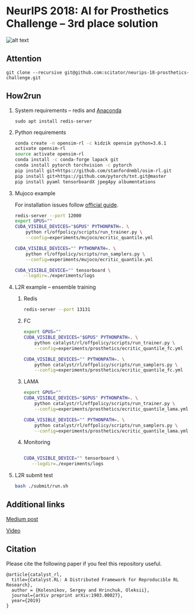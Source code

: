 # NeurIPS 2018: AI for Prosthetics Challenge – 3rd place solution

![alt text](./poster.png)

## Attention

`git clone --recursive git@github.com:scitator/neurips-18-prosthetics-challenge.git`

## How2run

1. System requirements – redis and [Anaconda](www.anaconda.com/download)

    `sudo apt install redis-server`

2. Python requirements

    ```bash
    conda create -n opensim-rl -c kidzik opensim python=3.6.1
    activate opensim-rl
    source activate opensim-rl
    conda install -c conda-forge lapack git
    conda install pytorch torchvision -c pytorch
    pip install git+https://github.com/stanfordnmbl/osim-rl.git
    pip install git+https://github.com/pytorch/tnt.git@master
    pip install pyaml tensorboardX jpeg4py albumentations    
    ```

3. Mujoco example

    For installation issues follow [official guide](http://www.mujoco.org).

    ```bash
    redis-server --port 12000
    export GPUS=""
    CUDA_VISIBLE_DEVICES="$GPUS" PYTHONPATH=. \
        python rl/offpolicy/scripts/run_trainer.py \
        --config=experiments/mujoco/ecritic_quantile.yml
    
    CUDA_VISIBLE_DEVICES="" PYTHONPATH=. \
        python rl/offpolicy/scripts/run_samplers.py \
        --config=experiments/mujoco/ecritic_quantile.yml
    
    CUDA_VISIBLE_DEVICE="" tensorboard \
       --logdir=./experiments/logs
    ```

4. L2R example – ensemble training

    1. Redis
        ```bash
        redis-server --port 13131
        ```

    2. FC
        ```bash
        export GPUS=""
        CUDA_VISIBLE_DEVICES="$GPUS" PYTHONPATH=. \
            python catalyst/rl/offpolicy/scripts/run_trainer.py \
            --config=experiments/prosthetics/ecritic_quantile_fc.yml
        
        CUDA_VISIBLE_DEVICES="" PYTHONPATH=. \
            python catalyst/rl/offpolicy/scripts/run_samplers.py \
            --config=experiments/prosthetics/ecritic_quantile_fc.yml
        ```

    3. LAMA
        ```bash
        export GPUS=""
        CUDA_VISIBLE_DEVICES="$GPUS" PYTHONPATH=. \
            python catalyst/rl/offpolicy/scripts/run_trainer.py \
            --config=experiments/prosthetics/ecritic_quantile_lama.yml
        
        CUDA_VISIBLE_DEVICES="" PYTHONPATH=. \
            python catalyst/rl/offpolicy/scripts/run_samplers.py \
            --config=experiments/prosthetics/ecritic_quantile_lama.yml
        ```
    
    4. Monitoring
        ```bash

        CUDA_VISIBLE_DEVICE="" tensorboard \
           --logdir=./experiments/logs
        ```

5. L2R submit test
    ```bash
    bash ./submit/run.sh
    ```


## Additional links

[Medium post](https://medium.com/@dbrainio/neurips-to-make-the-most-of-it-and-get-to-the-top-cb103d5cdf00?fbclid=IwAR3uNq10PjiS65KjTeE0DElOkg1lTdiMzgkPOc-RSFnnqOK4gB_ftaFOWSg)

[Video](https://www.youtube.com/watch?v=uGL6jcSmGoA&feature=youtu.be)


## Citation
Please cite the following paper if you feel this repository useful.
```
@article{catalyst_rl,
  title={Catalyst.RL: A Distributed Framework for Reproducible RL Research},
  author = {Kolesnikov, Sergey and Hrinchuk, Oleksii},
  journal={arXiv preprint arXiv:1903.00027},
  year={2019}
}
```
